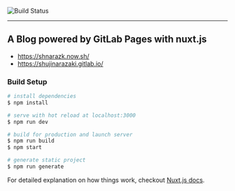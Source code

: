 ![Build Status](https://gitlab.com/shujinarazaki/shujinarazaki.gitlab.io/badges/master/build.svg)

---

## A Blog powered by GitLab Pages with nuxt.js

- https://shnarazk.now.sh/
- https://shujinarazaki.gitlab.io/

### Build Setup

``` bash
# install dependencies
$ npm install

# serve with hot reload at localhost:3000
$ npm run dev

# build for production and launch server
$ npm run build
$ npm start

# generate static project
$ npm run generate
```

For detailed explanation on how things work, checkout [Nuxt.js docs](https://nuxtjs.org).
